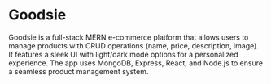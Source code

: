 # Goodsie
Goodsie is a full-stack MERN e-commerce platform that allows users to manage products with CRUD operations (name, price, description, image). It features a sleek UI with light/dark mode options for a personalized experience. The app uses MongoDB, Express, React, and Node.js to ensure a seamless product management system.
